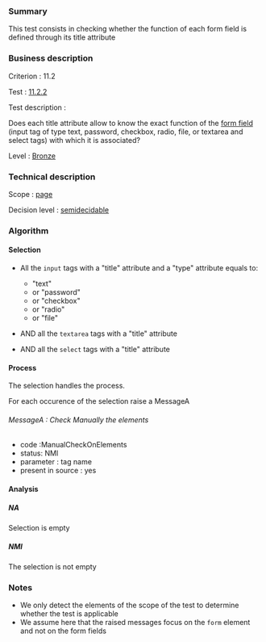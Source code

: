 ### Summary

This test consists in checking whether the function of each form field
is defined through its title attribute

### Business description

Criterion : 11.2

Test : [11.2.2](http://www.accessiweb.org/index.php/accessiweb-22-english-version.html#test-11-2-2)

Test description :

Does each title attribute allow to know the exact function of the [form
field](http://www.braillenet.org/accessibilite/referentiel-aw21-en/glossaire.php#mChpSaisie)
(input tag of type text, password, checkbox, radio, file, or textarea
and select tags) with which it is associated?

Level : [Bronze](/en/category/rules-design/accessiweb-11/level/bronze)

### Technical description

Scope : [page](/en/category/rules-design/accessiweb-11/scope/page)

Decision level :
[semidecidable](/en/category/rules-design/accessiweb-11/decision-level/semidecidable)

### Algorithm

#### Selection

-   All the `input` tags with a "title" attribute and a "type"
    attribute equals to:
    -   "text"
    -   or "password"
    -   or "checkbox"
    -   or "radio"
    -   or "file"

-   AND all the `textarea` tags with a "title" attribute
-   AND all the `select` tags with a "title" attribute

#### Process

The selection handles the process.

For each occurence of the selection raise a MessageA

###### MessageA : Check Manually the elements

-   code :ManualCheckOnElements
-   status: NMI
-   parameter : tag name
-   present in source : yes

#### Analysis

##### NA

Selection is empty

##### NMI

The selection is not empty

### Notes

-   We only detect the elements of the scope of the test to determine
    whether the test is applicable
-   We assume here that the raised messages focus on the `form` element
    and not on the form fields

